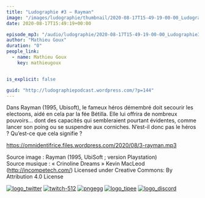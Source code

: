 ```yaml
---
title: "Ludographie #3 – Rayman"
image: "/images/ludographie/thumbnail/2020-08-17T15-49-19-00-00_Ludographie3Rayman.jpg"
date: 2020-08-17T15:49:19+00:00

episode_mp3: "/audio/ludographie/2020-08-17T15-49-19-00-00_Ludographie3Rayman.mp3"
author: "Mathieu Goux"
duration: "0"
people_link: 
  - name: Mathieu Goux
    key: mathieugoux


is_explicit: false

guid: "http://ludographiepodcast.wordpress.com/?p=144"
---
```


<PodcastHeader/>

<!-- ECRIRE LA DESCRIPTION DE L'EPISODE SOUS CETTE LIGNE -->
<p>Dans Rayman (1995, Ubisoft), le fameux héros démembré doit secourir les electoons, aidé en cela par la fée Bétilla. Elle lui offrira de nombreux pouvoirs… dont des capacités qui sembleraient pourtant évidentes, comme lancer son poing ou se suspendre aux corniches. N’est-il donc pas le héros ? Qu’est-ce que cela signifie ?</p>
<p></p>
<p><a href="https://omnidentifrice.files.wordpress.com/2020/08/3-rayman.mp3" rel="nofollow">https://omnidentifrice.files.wordpress.com/2020/08/3-rayman.mp3</a></p>
 
<p>Source image : Rayman (1995, UbiSoft ; version Playstation)<br>
Source musique : «&nbsp;Crinoline Dreams&nbsp;» Kevin MacLeod (<a title="http://incompetech.com/" href="http://incompetech.com/" rel="nofollow">http://incompetech.com/</a>) Licensed under Creative Commons: By Attribution 4.0 License</p>


<!--tr--><p>
<!--td--><span><a href="https://twitter.com/Gouximan" rel="nofollow"><img src="/resources/ludographie/2020-08-17T15-49-19-00-00_Ludographie3Rayman/logo_twitter-1.png" alt="logo_twitter"></a><!--/td--></span>
<!--td--><span><a href="https://www.twitch.tv/mathieugoux" rel="nofollow"><img src="/resources/ludographie/2020-08-17T15-49-19-00-00_Ludographie3Rayman/twitch-512-1.png" alt="twitch-512"></a><!--/td--></span>
<!--td--><span><a href="https://www.youtube.com/user/MattTheFatalifieur/videos" rel="nofollow"><img src="/resources/ludographie/2020-08-17T15-49-19-00-00_Ludographie3Rayman/pngegg.png" alt="pngegg"></a><!--/td--></span>
<!--td--><span><a href="http://fr.tipeee.com/calvinball" rel="nofollow"><img src="/resources/ludographie/2020-08-17T15-49-19-00-00_Ludographie3Rayman/logo_tipee-1.png" alt="logo_tipee"></a><!--/td--></span>
<!--td--><span><a href="https://discord.com/invite/4RnA9v7" rel="nofollow"><img src="/resources/ludographie/2020-08-17T15-49-19-00-00_Ludographie3Rayman/logo_discord-1.png" alt="logo_discord"></a><!--/td--></span>
<!--/tr--></p>




